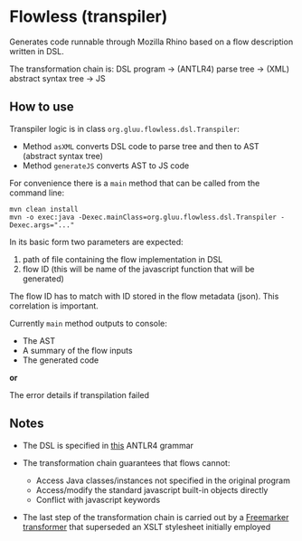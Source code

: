 # Flowless (transpiler)

Generates code runnable through Mozilla Rhino based on a flow description written in DSL.

The transformation chain is: DSL program -> (ANTLR4) parse tree -> (XML) abstract syntax tree -> JS

## How to use

Transpiler logic is in class `org.gluu.flowless.dsl.Transpiler`:

- Method `asXML` converts DSL code to parse tree and then to AST (abstract syntax tree)
- Method `generateJS` converts AST to JS code

For convenience there is a `main` method that can be called from the command line:

```
mvn clean install
mvn -o exec:java -Dexec.mainClass=org.gluu.flowless.dsl.Transpiler -Dexec.args="..."
```

In its basic form two parameters are expected:

1. path of file containing the flow implementation in DSL
1. flow ID (this will be name of the javascript function that will be generated)

The flow ID has to match with ID stored in the flow metadata (json). This correlation is important. 

Currently `main` method outputs to console:
- The AST
- A summary of the flow inputs
- The generated code

**or**

The error details if transpilation failed

## Notes

- The DSL is specified in [this](https://github.com/jgomer2001/flowless/blob/main/transpiler/grammar/AuthnFlow.g4) ANTLR4 grammar

- The transformation chain guarantees that flows cannot:

    - Access Java classes/instances not specified in the original program
    - Access/modify the standard javascript built-in objects directly
    - Conflict with javascript keywords 

- The last step of the transformation chain is carried out by a [Freemarker transformer](https://freemarker.apache.org/docs/xgui_preface.html) that superseded an XSLT stylesheet initially employed
